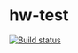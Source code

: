 # hw-test
[![Build status](https://ci.appveyor.com/api/projects/status/3arnmid0sydvhu4v?svg=true)](https://ci.appveyor.com/project/Aleksandr-Ljabin/hw-test)